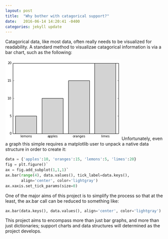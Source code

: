 ```yaml
---
layout: post
title:  "Why bother with catagorical support?"
date:   2016-06-14 14:20:41 -0400
categories: jekyll update
---
```


Catagorical data, like most data, often really needs to be visualized for readability. 
A standard method to visualizae catagorical information is via a bar chart, such as the following:

![Image](https://raw.githubusercontent.com/story645/story645.github.io/master/_posts/_figs/bar.png)
Unfortunately, even a graph this simple requires a matplotlib user to unpack a native data structure in order to create it:

```python
data = {'apples':10, 'oranges':15, 'lemons':5, 'limes':20}
fig = plt.figure()`
ax = fig.add_subplot(1,1,1)`
ax.bar(range(4), data.values(), tick_label=data.keys(),
       align='center', color='lightgray')
ax.xaxis.set_tick_params(size=0)
```

One of the major aims of this project is to simplify the process so that at the least, the ax.bar call can be reduced to something like: 

```python
ax.bar(data.keys(), data.values(), align='center', color='lightgray')
```

This project aims to encompass more than just bar graphs, and more than just dictionaries; support charts and data structures will determined as the project develops.
